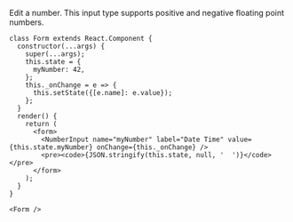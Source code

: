 Edit a number.  This input type supports positive and negative floating point numbers.

```example
class Form extends React.Component {
  constructor(...args) {
    super(...args);
    this.state = {
      myNumber: 42,
    };
    this._onChange = e => {
      this.setState({[e.name]: e.value});
    };
  }
  render() {
    return (
      <form>
        <NumberInput name="myNumber" label="Date Time" value={this.state.myNumber} onChange={this._onChange} />
        <pre><code>{JSON.stringify(this.state, null, '  ')}</code></pre>
      </form>
    );
  }
}

<Form />
```